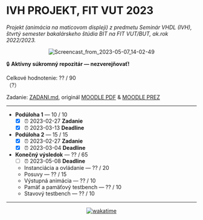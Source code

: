 # IVH PROJEKT, FIT VUT 2023 #

*Projekt (animácia na maticovom displeji) z predmetu Seminár VHDL (IVH), štvrtý semester bakalárskeho štúdia BIT na FIT VUT/BUT, ak.rok 2022/2023.*

<div align="center">

![Screencast_from_2023-05-07_14-02-49](https://user-images.githubusercontent.com/84882649/236679047-910e92b3-4330-47ba-80a1-d265b456d3ec.gif)

</div>

🔒 **Aktívny súkromný repozitár — nezverejňovať!**

Celkové hodnotenie: ?? / 90<br>（?）

Zadanie: [ZADANI.md](ZADANI.md), originál [MOODLE PDF](https://moodle.vut.cz/pluginfile.php/569728/mod_resource/content/0/Projekt%202023%20Sv%C4%9Bteln%C3%A9%20efekty%20na%20FPGA%20a%20FITkitu.pdf) & [MOODLE PREZ](https://moodle.vut.cz/pluginfile.php/569729/mod_resource/content/0/04-projekt-efekty.pdf)

----------------------------------------------

- **Podúloha 1** — 10 / 10
  - [X] ⏰ 2023-02-27 **Zadanie**
  - [X] ⏰ 2023-03-13 **Deadline**
- **Podúloha 2** — 15 / 15
  - [X] ⏰ 2023-02-27 **Zadanie**
  - [X] ⏰ 2023-03-04 **Deadline**
- **Konečný výsledok** — ?? / 65
  - [ ] ⏰ 2023-05-08 **Deadline**
  - Instanciácia a ovládanie — ?? / 20
  - Posuvy — ?? / 15
  - Výstupná animácia — ?? / 10
  - Pamäť a pamäťový testbench — ?? / 10
  - Stavový testbench — ?? / 10

----------------------------------------------

<div align="center"><a href="https://wakatime.com"><img alt="wakatime" src="https://wakatime.com/badge/user/dd421270-8f1c-43aa-aa5b-ec52a2a18852/project/335c37c4-365b-47da-84b2-4a340703fd54.svg?style=for-the-badge" /></a></div>
